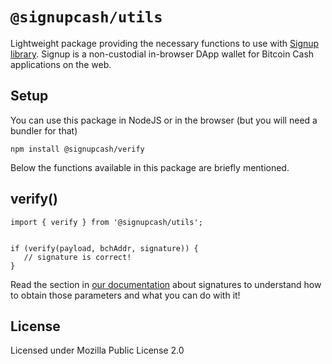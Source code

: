 # `@signupcash/utils`

Lightweight package providing the necessary functions to use with [Signup library](https://signup.cash). Signup is a non-custodial in-browser DApp wallet for Bitcoin Cash applications on the web.

## Setup

You can use this package in NodeJS or in the browser (but you will need a bundler for that)

```
npm install @signupcash/verify
```

Below the functions available in this package are briefly mentioned.

## verify()

```
import { verify } from '@signupcash/utils';


if (verify(payload, bchAddr, signature)) {
   // signature is correct!
}

```

Read the section in [our documentation](https://docs.signup.cash/signatures) about signatures to understand how to obtain those parameters and what you can do with it!

## License

Licensed under Mozilla Public License 2.0
